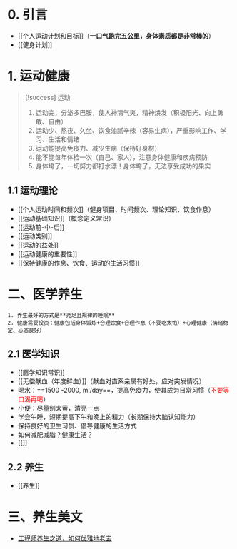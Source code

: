 # 0. 引言 
- [[个人运动计划和目标]]（**一口气跑完五公里，身体素质都是非常棒的**）
- [[健身计划]]


# 1. 运动健康
> [!success] 运动
> 1. 运动完，分泌多巴胺，使人神清气爽，精神焕发（积极阳光、向上勇敢、自由）
> 2. 运动少、熬夜、久坐、饮食油腻辛辣（容易生病），严重影响工作、学习、生活和情绪
> 3. 运动能提高免疫力、减少生病（保持好身材）
> 4. 能不能每年体检一次（自己、家人），注意身体健康和疾病预防
> 5. 身体垮了，一切努力都打水漂！身体垮了，无法享受成功的果实


## 1.1 运动理论
- [[个人运动时间和频次]]（健身项目、时间频次、理论知识、饮食作息）
-  [[运动基础知识]]（概念定义常识）
- [[运动前-中-后]]
- [[运动类别]]
- [[运动的益处]]
- [[运动健康的重要性]]
- [[保持健康的作息、饮食、运动的生活习惯]]
# 二、医学养生
```ad-info
1. 养生最好的方式是**充足且规律的睡眠**
2. 健康需要投资：健康包括身体锻炼+合理饮食+合理作息（不要吃太饱）+心理健康（情绪稳定、心态良好）
```
## 2.1 医学知识
- [[医学知识常识]]
- [[无偿献血（年度鲜血）]]（献血对直系亲属有好处，应对突发情况）
- 喝水：==1500 -2000, ml/day==，提高免疫力，使其成为日常习惯（<font color="#ff0000">不要等口渴再喝</font>）
- 小便：尽量别太黄，清亮一点
- 学会午睡，短期提高下午和晚上的精力（长期保持大脑认知能力）
- 保持良好的卫生习惯、倡导健康的生活方式
- 如何减肥减脂？健康生活？
- [[]]
## 2.2 养生
- [[养生]]


# 三、养生美文
- [工程师养生之道，如何优雅地老去](https://mp.weixin.qq.com/s/zCz-aZK1hVW5duNuyLahuw)